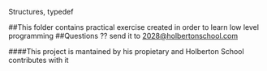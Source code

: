 Structures, typedef

##This folder contains practical exercise created in order to learn low level programming ##Questions ?? send it to 2028@holbertonschool.com

####This project is mantained by his propietary and Holberton School contributes with it
